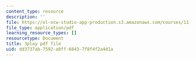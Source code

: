 ```yaml
---
content_type: resource
description: ''
file: https://ol-ocw-studio-app-production.s3.amazonaws.com/courses/11-384-malaysia-sustainable-cities-practicum-spring-2018/dd3737ab7592a0ff60437f8f4f2a4d1a_R65WafN88dw.pdf
file_type: application/pdf
learning_resource_types: []
resourcetype: Document
title: 3play pdf file
uid: dd3737ab-7592-a0ff-6043-7f8f4f2a4d1a
---
```

